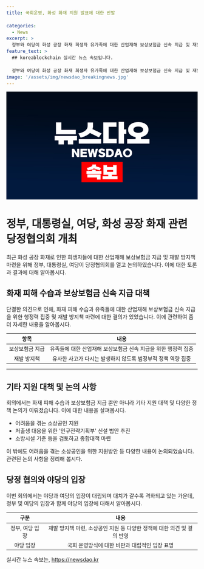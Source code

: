 ```yaml
---
title: 국회운영, 화성 화재 지원 발표에 대한 반발

categories:
  - News
excerpt: >
  정부와 여당이 화성 공장 화재 희생자 유가족에 대한 산업재해 보상보험금 신속 지급 및 재발 방지에 속도를 내기로 함. 또한, 소상공인 지원 방안과 인구대응 법안 추진 등 다양한 대책 발의 예정. 그러나 민주당과 야당 사이의 갈등 고조로 여야 대치가 격화되고 있음.
feature_text: >
  ## koreablockchain 실시간 뉴스 속보입니다.

  정부와 여당이 화성 공장 화재 희생자 유가족에 대한 산업재해 보상보험금 신속 지급 및 재발 방지에 속도를 내기로 함. 또한, 소상공인 지원 방안과 인구대응 법안 추진 등 다양한 대책 발의 예정. 그러나 민주당과 야당 사이의 갈등 고조로 여야 대치가 격화되고 있음.
image: '/assets/img/newsdao_breakingnews.jpg'
---
```


<p><img src="/assets/img/newsdao_breakingnews.jpg" alt="koreablockchain 속보" /></p>

<h1>정부, 대통령실, 여당, 화성 공장 화재 관련 당정협의회 개최</h1>

<p data-ke-size="size16">최근 화성 공장 화재로 인한 희생자들에 대한 산업재해 보상보험금 지급 및 재발 방지책 마련을 위해 정부, 대통령실, 여당이 당정협의회를 열고 논의하였습니다. 이에 대한 토론과 결과에 대해 알아봅시다.</p>

<h2>화재 피해 수습과 보상보험금 신속 지급 대책</h2>

<p data-ke-size="size16">단결한 의견으로 인해, 화재 피해 수습과 유족들에 대한 산업재해 보상보험금 신속 지급을 위한 행정력 집중 및 재발 방지책 마련에 대한 결의가 있었습니다. 이에 관련하여 좀 더 자세한 내용을 알아봅시다.</p>

<table>
<thead>
<tr>
<th style="text-align: center;">항목</th>
<th style="text-align: center;">내용</th>
</tr>
</thead>
<tbody>
<tr>
<td style="text-align: center;">보상보험금 지급</td>
<td style="text-align: center;">유족들에 대한 산업재해 보상보험금 신속 지급을 위한 행정력 집중</td>
</tr>
<tr>
<td style="text-align: center;">재발 방지책</td>
<td style="text-align: center;">유사한 사고가 다시는 발생하지 않도록 범정부적 정책 역량 집중</td>
</tr>
</tbody>
</table>

<hr>

<h2>기타 지원 대책 및 논의 사항</h2>

<p data-ke-size="size16">회의에서는 화재 피해 수습과 보상보험금 지급 뿐만 아니라 기타 지원 대책 및 다양한 정책 논의가 이뤄졌습니다. 이에 대한 내용을 살펴봅시다.</p>

<ul>
<li>어려움을 겪는 소상공인 지원</li>
<li>저출생 대응을 위한 '인구전략기획부' 신설 법안 추진</li>
<li>소방시설 기준 등을 검토하고 종합대책 마련</li>
</ul>

<p data-ke-size="size16">이 밖에도 어려움을 겪는 소상공인을 위한 지원방안 등 다양한 내용이 논의되었습니다. 관련된 논의 사항을 정리해 봅시다.</p>

<h2>당정 협의와 야당의 입장</h2>

<p data-ke-size="size16">이번 회의에서는 야당과 여당의 입장이 대립되며 대치가 갈수록 격화되고 있는 가운데, 정부 및 여당의 입장과 함께 야당의 입장에 대해서 알아봅시다.</p>

<table>
<thead>
<tr>
<th style="text-align: center;">구분</th>
<th style="text-align: center;">내용</th>
</tr>
</thead>
<tbody>
<tr>
<td style="text-align: center;">정부, 여당 입장</td>
<td style="text-align: center;">재발 방지책 마련, 소상공인 지원 등 다양한 정책에 대한 의견 및 결의 반영</td>
</tr>
<tr>
<td style="text-align: center;">야당 입장</td>
<td style="text-align: center;">국회 운영방식에 대한 비판과 대립적인 입장 표명</td>
</tr>
</tbody>
</table>
실시간 뉴스 속보는, <a href="https://newsdao.kr" rel="dofollow">https://newsdao.kr</a>


